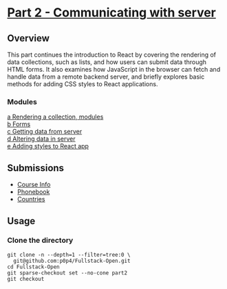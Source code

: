 # [Part 2 - Communicating with server](https://fullstackopen.com/en/part2)

## Overview

This part continues the introduction to React by covering the rendering of data collections, such as lists, and how users can submit data through HTML forms. It also examines how JavaScript in the browser can fetch and handle data from a remote backend server, and briefly explores basic methods for adding CSS styles to React applications.

### Modules

[a Rendering a collection, modules](https://fullstackopen.com/en/part2/rendering_a_collection_modules)\
[b Forms](https://fullstackopen.com/en/part2/forms)\
[c Getting data from server](https://fullstackopen.com/en/part2/getting_data_from_server)\
[d Altering data in server](https://fullstackopen.com/en/part2/altering_data_in_server)\
[e Adding styles to React app](https://fullstackopen.com/en/part2/adding_styles_to_react_app)

## Submissions

- [Course Info](./courseinfo)
- [Phonebook](./phonebook)
- [Countries](./countries)

## Usage

### Clone the directory

```shell
git clone -n --depth=1 --filter=tree:0 \
  git@github.com:p0p4/Fullstack-Open.git
cd Fullstack-Open
git sparse-checkout set --no-cone part2
git checkout
```
